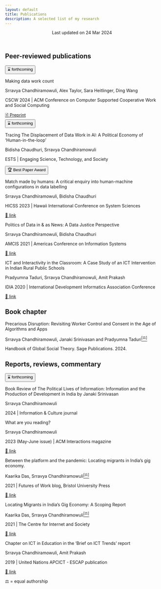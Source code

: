 ```yaml
---
layout: default
title: Publications
description: A selected list of my research
---
```


<header>
<p>
Last updated on <time datetime="2024-03-24">24 Mar 2024</time></p>
</header>

## Peer-reviewed publications

<div class="entry-publication">
<section>
<button clas=infopill>⌛ forthcoming</button>
</section>
<p class="what">Making data work count</p>
<p class="who"><span class="lookatme">Srravya Chandhiramowuli</span>, Alex Taylor, Sara Heitlinger, Ding Wang</p>
<p class="where">CSCW 2024 | ACM Conference on Computer Supported Cooperative Work and Social Computing</p>
<section>
<a class=linkpill href="https://arxiv.org/abs/2311.18046">🗎 Preprint</a>
</section>
</div>

<div class="entry-publication">
<section>
<button clas=infopill>⌛ forthcoming</button>
</section>
<p class="what">Tracing The Displacement of Data Work in AI: A Political Economy of ‘Human-in-the-loop’</p>
<p class="who">Bidisha Chaudhuri, <span class="lookatme">Srravya Chandhiramowuli</span></p>
<p class="where">ESTS | Engaging Science, Technology, and Society</p>
</div>

<div class="entry-publication">
<section>
<button clas=infopill>🏆 Best Paper Award</button>
</section>
<p class="what">Match made by humans: A critical enquiry into human-machine configurations in data labelling</p>
<p class="who"><span class="lookatme">Srravya Chandhiramowuli</span>, Bidisha Chaudhuri</p>
<p class="where">HICSS 2023 | Hawaii International Conference on System Sciences</p>
<section>
<a class=linkpill href="https://hdl.handle.net/10125/102882">🔗 link</a>
</section>
</div>

<div class="entry-publication">
<p class="what">Politics of Data in & as News: A Data Justice Perspective</p>
<p class="who"><span class="lookatme">Srravya Chandhiramowuli</span>, Bidisha Chaudhuri</p>
<p class="where">AMCIS 2021 | Americas Conference on Information Systems</p>
<section>
<a class=linkpill href="https://aisel.aisnet.org/amcis2021/global_develop/global_develop/13">🔗 link</a>
</section>
</div>

<div>
<div class="entry-publication">
<p class="what">ICT and Interactivity in the Classroom: A Case Study of an ICT Intervention in Indian Rural Public Schools</p>
<p class="who">Pradyumna Taduri, <span class="lookatme">Srravya Chandhiramowuli</span>, Amit Prakash</p>
<p class="where">IDIA 2020 | International Development Informatics Association Conference</p>
<section>
<a class=linkpill href="https://doi.org/10.1007/978-3-030-52014-4_2">🔗 link</a>
</section>
</div>

## Book chapter

<div class="entry-bookchapter">
<p class="what">Precarious Disruption: Revisiting Worker Control and Consent in the Age of Algorithms and Apps</p>
<p class="who"><span class="lookatme">Srravya Chandhiramowuli</span>, Janaki Srinivasan and Pradyumna Taduri<a href="#equalauthorship"><sup>[⚖]</sup></a></p>
<p class="where">Handbook of Global Social Theory. Sage Publications. 2024.</p>
</div>

## Reports, reviews, commentary   

<div class="entry-bookreview">
<section>
<button clas=infopill>⌛ forthcoming</button>
</section>
<p class="what">Book Review of The Political Lives of Information: Information and the Production of Development in India by Janaki Srinivasan</p>
<p class="who"><span class="lookatme">Srravya Chandhiramowuli</span></p>
<p class="where">2024 | Information & Culture journal</p>
</div>

<div class="entry-bookreview">
<p class="what">What are you reading?</p>
<p class="who"><span class="lookatme">Srravya Chandhiramowuli</span></p>
<p class="where">2023 (May-June issue) | ACM Interactions magazine</p>
<section>
<a class=linkpill href="https://interactions.acm.org/archive/view/may-june-2023/srravya-chandhiramowuli">🔗 link</a>
</section>
</div>

<div class="entry-report">
<p class="what">Between the platform and the pandemic: Locating migrants in India’s gig economy.</p>
<p class="who">Kaarika Das, <span class="lookatme">Srravya Chandhiramowuli</span><a href="#equalauthorship"><sup>[⚖]</sup></a></p>
<p class="where">2021 | Futures of Work blog, Bristol University Press</p>
<section>
<a class=linkpill href="https://futuresofwork.co.uk/2021/03/16/caught-between-the-platform-and-the-pandemic-locating-migrants-in-indias-gig-economy/">🔗 link</a>
</section>
</div>

<div class="entry-report">
<p class="what">Locating Migrants in India’s Gig Economy: A Scoping Report</p>
<p class="who">Kaarika Das, <span class="lookatme">Srravya Chandhiramowuli</span><a href="#equalauthorship"><sup>[⚖]</sup></a></p>
<p class="where">2021 | The Centre for Internet and Society<br>
<section>
<a class=linkpill href="https://cis-india.org/raw/locating-migrants-in-indias-gig-economy-a-scoping-report">🔗 link</a>
</section>
</div>

<div class="entry-report">
<p class="what">Chapter on ICT in Education in the ‘Brief on ICT Trends’ report</p>
<p class="who"><span class="lookatme">Srravya Chandhiramowuli</span>, Amit Prakash</p>
<p class="where">2019 | United Nations APCICT - ESCAP publication</p>
<section>
<a class=linkpill href="https://www.unapcict.org/sites/default/files/inline-files/ICT%20TRENDS_%20ICT%20for%20Education.pdf">🔗 link</a>
</section>
</div>

<footer>
<p id="equalauthorship">⚖ = equal authorship</p>
</footer>
